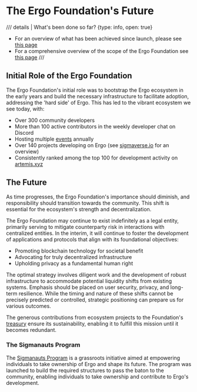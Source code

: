 # The Ergo Foundation's Future

/// details | What's been done so far?
     {type: info, open: true}
- For an overview of what has been achieved since launch, please see [this page](roadmap.md)
- For a comprehensive overview of the scope of the Ergo Foundation see [this page](ef-scope.md)
///


## Initial Role of the Ergo Foundation
The Ergo Foundation's initial role was to bootstrap the Ergo ecosystem in the early years and build the necessary infrastructure to facilitate adoption, addressing the 'hard side' of Ergo. This has led to the vibrant ecosystem we see today, with:

- Over 300 community developers
- More than 100 active contributors in the weekly developer chat on Discord
- Hosting multiple [events](../events/index.md) annually
- Over 140 projects developing on Ergo (see [sigmaverse.io](https://sigmaverse.io) for an overview)
- Consistently ranked among the top 100 for development activity on [artemis.xyz](https://app.artemis.xyz/developer-activity?ecosystemValue=Ergo)

## The Future
As time progresses, the Ergo Foundation's importance should diminish, and responsibility should transition towards the community. This shift is essential for the ecosystem's strength and decentralization.

The Ergo Foundation may continue to exist indefinitely as a legal entity, primarily serving to mitigate counterparty risk in interactions with centralized entities. In the interim, it will continue to foster the development of applications and protocols that align with its foundational objectives:

- Promoting blockchain technology for societal benefit
- Advocating for truly decentralized infrastructure
- Upholding privacy as a fundamental human right

The optimal strategy involves diligent work and the development of robust infrastructure to accommodate potential liquidity shifts from existing systems. Emphasis should be placed on user security, privacy, and long-term resilience. While the timing and nature of these shifts cannot be precisely predicted or controlled, strategic positioning can prepare us for various outcomes.

The generous contributions from ecosystem projects to the Foundation's [treasury](ef-treasury.md) ensure its sustainability, enabling it to fulfill this mission until it becomes redundant.

### The Sigmanauts Program
The [Sigmanauts Program](sigmanauts.md) is a grassroots initiative aimed at empowering individuals to take ownership of Ergo and shape its future. The program was launched to build the required structures to pass the baton to the community, enabling individuals to take ownership and contribute to Ergo's development.
